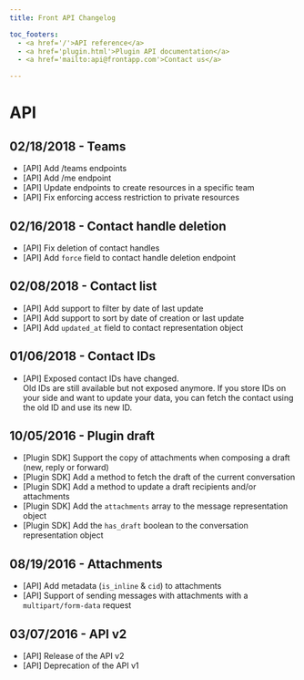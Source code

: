 ```yaml
---
title: Front API Changelog

toc_footers:
  - <a href='/'>API reference</a>
  - <a href='plugin.html'>Plugin API documentation</a>
  - <a href='mailto:api@frontapp.com'>Contact us</a>

---
```


# API

## 02/18/2018 - Teams
* [API] Add /teams endpoints
* [API] Add /me endpoint
* [API] Update endpoints to create resources in a specific team
* [API] Fix enforcing access restriction to private resources

## 02/16/2018 - Contact handle deletion
* [API] Fix deletion of contact handles
* [API] Add `force` field to contact handle deletion endpoint

## 02/08/2018 - Contact list
* [API] Add support to filter by date of last update
* [API] Add support to sort by date of creation or last update
* [API] Add `updated_at` field to contact representation object

## 01/06/2018 - Contact IDs
* [API] Exposed contact IDs have changed.  
Old IDs are still available but not exposed anymore. If you store IDs on your side and want to update your data, you can fetch the contact using the old ID and use its new ID.

## 10/05/2016 - Plugin draft

* [Plugin SDK] Support the copy of attachments when composing a draft (new, reply or forward)
* [Plugin SDK] Add a method to fetch the draft of the current conversation
* [Plugin SDK] Add a method to update a draft recipients and/or attachments
* [Plugin SDK] Add the `attachments` array to the message representation object
* [Plugin SDK] Add the `has_draft` boolean to the conversation representation object

## 08/19/2016 - Attachments

* [API] Add metadata (`is_inline` & `cid`) to attachments
* [API] Support of sending messages with attachments with a `multipart/form-data` request

## 03/07/2016 - API v2

* [API] Release of the API v2
* [API] Deprecation of the API v1
